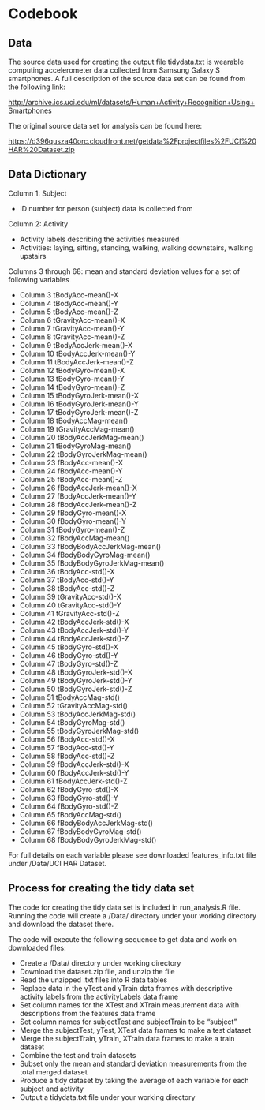 # Codebook

## Data

The source data used for creating the output file tidydata.txt is wearable computing accelerometer data collected from Samsung Galaxy S smartphones. A full description of the source data set can be found from the following link:

http://archive.ics.uci.edu/ml/datasets/Human+Activity+Recognition+Using+Smartphones

The original source data set for analysis can be found here:

https://d396qusza40orc.cloudfront.net/getdata%2Fprojectfiles%2FUCI%20HAR%20Dataset.zip

## Data Dictionary

Column 1: Subject
* ID number for person (subject) data is collected from

Column 2: Activity
* Activity labels describing the activities measured
* Activities: laying, sitting, standing, walking, walking downstairs, walking upstairs

Columns 3 through 68: mean and standard deviation values for a set of following variables
* Column 3 tBodyAcc-mean()-X
* Column 4 tBodyAcc-mean()-Y
* Column 5 tBodyAcc-mean()-Z
* Column 6 tGravityAcc-mean()-X
* Column 7 tGravityAcc-mean()-Y
* Column 8 tGravityAcc-mean()-Z
* Column 9 tBodyAccJerk-mean()-X
* Column 10 tBodyAccJerk-mean()-Y
* Column 11 tBodyAccJerk-mean()-Z
* Column 12 tBodyGyro-mean()-X
* Column 13 tBodyGyro-mean()-Y
* Column 14 tBodyGyro-mean()-Z
* Column 15 tBodyGyroJerk-mean()-X
* Column 16 tBodyGyroJerk-mean()-Y
* Column 17 tBodyGyroJerk-mean()-Z
* Column 18 tBodyAccMag-mean()
* Column 19 tGravityAccMag-mean()
* Column 20 tBodyAccJerkMag-mean()
* Column 21 tBodyGyroMag-mean()
* Column 22 tBodyGyroJerkMag-mean()
* Column 23 fBodyAcc-mean()-X
* Column 24 fBodyAcc-mean()-Y
* Column 25 fBodyAcc-mean()-Z
* Column 26 fBodyAccJerk-mean()-X
* Column 27 fBodyAccJerk-mean()-Y
* Column 28 fBodyAccJerk-mean()-Z
* Column 29 fBodyGyro-mean()-X
* Column 30 fBodyGyro-mean()-Y
* Column 31 fBodyGyro-mean()-Z
* Column 32 fBodyAccMag-mean()
* Column 33 fBodyBodyAccJerkMag-mean()
* Column 34 fBodyBodyGyroMag-mean()
* Column 35 fBodyBodyGyroJerkMag-mean()
* Column 36 tBodyAcc-std()-X
* Column 37 tBodyAcc-std()-Y
* Column 38 tBodyAcc-std()-Z
* Column 39 tGravityAcc-std()-X
* Column 40 tGravityAcc-std()-Y
* Column 41 tGravityAcc-std()-Z
* Column 42 tBodyAccJerk-std()-X
* Column 43 tBodyAccJerk-std()-Y
* Column 44 tBodyAccJerk-std()-Z
* Column 45 tBodyGyro-std()-X
* Column 46 tBodyGyro-std()-Y
* Column 47 tBodyGyro-std()-Z
* Column 48 tBodyGyroJerk-std()-X
* Column 49 tBodyGyroJerk-std()-Y
* Column 50 tBodyGyroJerk-std()-Z
* Column 51 tBodyAccMag-std()
* Column 52 tGravityAccMag-std()
* Column 53 tBodyAccJerkMag-std()
* Column 54 tBodyGyroMag-std()
* Column 55 tBodyGyroJerkMag-std()
* Column 56 fBodyAcc-std()-X
* Column 57 fBodyAcc-std()-Y
* Column 58 fBodyAcc-std()-Z
* Column 59 fBodyAccJerk-std()-X
* Column 60 fBodyAccJerk-std()-Y
* Column 61 fBodyAccJerk-std()-Z
* Column 62 fBodyGyro-std()-X
* Column 63 fBodyGyro-std()-Y
* Column 64 fBodyGyro-std()-Z
* Column 65 fBodyAccMag-std()
* Column 66 fBodyBodyAccJerkMag-std()
* Column 67 fBodyBodyGyroMag-std()
* Column 68 fBodyBodyGyroJerkMag-std()

For full details on each variable please see downloaded features_info.txt file under /Data/UCI HAR Dataset.

## Process for creating the tidy data set

The code for creating the tidy data set is included in run_analysis.R file. Running the code will create a /Data/ directory under your working directory and download the dataset there. 

The code will execute the following sequence to get data and work on downloaded files:
* Create a /Data/ directory under working directory
* Download the dataset.zip file, and unzip the file
* Read the unzipped .txt files into R data tables
* Replace data in the yTest and yTrain data frames with descriptive activity labels from the activityLabels data frame
* Set column names for the XTest and XTrain measurement data with descriptions from the features data frame
* Set column names for subjectTest and subjectTrain to be “subject”
* Merge the subjectTest, yTest, XTest data frames to make a test dataset
* Merge the subjectTrain, yTrain, XTrain data frames to make a train dataset 
* Combine the test and train datasets
* Subset only the mean and standard deviation measurements from the total merged dataset
* Produce a tidy dataset by taking the average of each variable for each subject and activity
* Output a tidydata.txt file under your working directory

